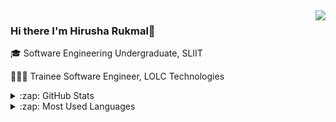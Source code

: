 <img align='right' src="https://github-readme-stats.vercel.app/api?username=HirushaRukmal&show_icons=true&count_private=true&theme=react&hide_border=true&bg_color=0D1117">

### Hi there I'm Hirusha Rukmal👋

🎓 Software Engineering Undergraduate, SLIIT

👨🏻‍💻 Trainee Software Engineer, LOLC Technologies





<details>
  <summary>:zap: GitHub Stats</summary>

  <img align="left" alt="Anna's GitHub Stats" src="https://github-readme-stats.vercel.app/api?username=HirushaRukmal&show_icons=true&count_private=true&theme=react&hide_border=true&bg_color=0D1117" />

</details>

<details>
  <summary>:zap: Most Used Languages</summary>

<img align="left" alt="Anna's GitHub Top Languages" src="https://github-readme-stats.vercel.app/api/top-langs/?username=HirushaRukmal&hide_border=true" />

</details>
